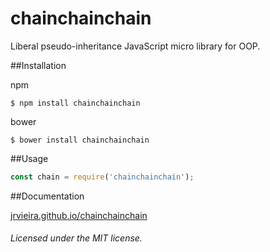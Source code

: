 # chainchainchain
Liberal pseudo-inheritance JavaScript micro library for OOP.

##Installation

npm

	$ npm install chainchainchain

bower

	$ bower install chainchainchain

##Usage

```javascript
const chain = require('chainchainchain');
```

##Documentation

[jrvieira.github.io/chainchainchain](http://jrvieira.github.io/chainchainchain)


###### Licensed under the MIT license.
